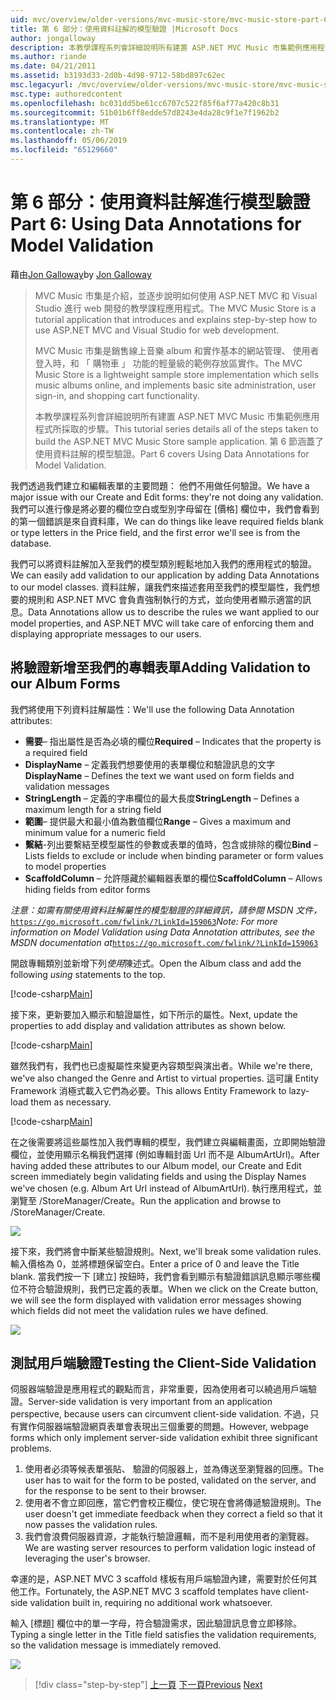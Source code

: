 ```yaml
---
uid: mvc/overview/older-versions/mvc-music-store/mvc-music-store-part-6
title: 第 6 部分：使用資料註解的模型驗證 |Microsoft Docs
author: jongalloway
description: 本教學課程系列會詳細說明所有建置 ASP.NET MVC Music 市集範例應用程式所採取的步驟。 第 6 部分將說明如何使用模型 V 的資料註解...
ms.author: riande
ms.date: 04/21/2011
ms.assetid: b3193d33-2d0b-4d98-9712-58bd897c62ec
msc.legacyurl: /mvc/overview/older-versions/mvc-music-store/mvc-music-store-part-6
msc.type: authoredcontent
ms.openlocfilehash: bc031dd5be61cc6707c522f85f6af77a420c8b31
ms.sourcegitcommit: 51b01b6ff8edde57d8243e4da28c9f1e7f1962b2
ms.translationtype: MT
ms.contentlocale: zh-TW
ms.lasthandoff: 05/06/2019
ms.locfileid: "65129660"
---
```

# <a name="part-6-using-data-annotations-for-model-validation"></a><span data-ttu-id="050c2-104">第 6 部分：使用資料註解進行模型驗證</span><span class="sxs-lookup"><span data-stu-id="050c2-104">Part 6: Using Data Annotations for Model Validation</span></span>

<span data-ttu-id="050c2-105">藉由[Jon Galloway](https://github.com/jongalloway)</span><span class="sxs-lookup"><span data-stu-id="050c2-105">by [Jon Galloway](https://github.com/jongalloway)</span></span>

> <span data-ttu-id="050c2-106">MVC Music 市集是介紹，並逐步說明如何使用 ASP.NET MVC 和 Visual Studio 進行 web 開發的教學課程應用程式。</span><span class="sxs-lookup"><span data-stu-id="050c2-106">The MVC Music Store is a tutorial application that introduces and explains step-by-step how to use ASP.NET MVC and Visual Studio for web development.</span></span>  
>   
> <span data-ttu-id="050c2-107">MVC Music 市集是銷售線上音樂 album 和實作基本的網站管理、 使用者登入時，和 「 購物車 」 功能的輕量級的範例存放區實作。</span><span class="sxs-lookup"><span data-stu-id="050c2-107">The MVC Music Store is a lightweight sample store implementation which sells music albums online, and implements basic site administration, user sign-in, and shopping cart functionality.</span></span>  
>   
> <span data-ttu-id="050c2-108">本教學課程系列會詳細說明所有建置 ASP.NET MVC Music 市集範例應用程式所採取的步驟。</span><span class="sxs-lookup"><span data-stu-id="050c2-108">This tutorial series details all of the steps taken to build the ASP.NET MVC Music Store sample application.</span></span> <span data-ttu-id="050c2-109">第 6 節涵蓋了使用資料註解的模型驗證。</span><span class="sxs-lookup"><span data-stu-id="050c2-109">Part 6 covers Using Data Annotations for Model Validation.</span></span>

<span data-ttu-id="050c2-110">我們透過我們建立和編輯表單的主要問題： 他們不用做任何驗證。</span><span class="sxs-lookup"><span data-stu-id="050c2-110">We have a major issue with our Create and Edit forms: they're not doing any validation.</span></span> <span data-ttu-id="050c2-111">我們可以進行像是將必要的欄位空白或型別字母留在 [價格] 欄位中，我們會看到的第一個錯誤是來自資料庫，</span><span class="sxs-lookup"><span data-stu-id="050c2-111">We can do things like leave required fields blank or type letters in the Price field, and the first error we'll see is from the database.</span></span>

<span data-ttu-id="050c2-112">我們可以將資料註解加入至我們的模型類別輕鬆地加入我們的應用程式的驗證。</span><span class="sxs-lookup"><span data-stu-id="050c2-112">We can easily add validation to our application by adding Data Annotations to our model classes.</span></span> <span data-ttu-id="050c2-113">資料註解，讓我們來描述套用至我們的模型屬性，我們想要的規則和 ASP.NET MVC 會負責強制執行的方式，並向使用者顯示適當的訊息。</span><span class="sxs-lookup"><span data-stu-id="050c2-113">Data Annotations allow us to describe the rules we want applied to our model properties, and ASP.NET MVC will take care of enforcing them and displaying appropriate messages to our users.</span></span>

## <a name="adding-validation-to-our-album-forms"></a><span data-ttu-id="050c2-114">將驗證新增至我們的專輯表單</span><span class="sxs-lookup"><span data-stu-id="050c2-114">Adding Validation to our Album Forms</span></span>

<span data-ttu-id="050c2-115">我們將使用下列資料註解屬性：</span><span class="sxs-lookup"><span data-stu-id="050c2-115">We'll use the following Data Annotation attributes:</span></span>

- <span data-ttu-id="050c2-116">**需要**– 指出屬性是否為必填的欄位</span><span class="sxs-lookup"><span data-stu-id="050c2-116">**Required** – Indicates that the property is a required field</span></span>
- <span data-ttu-id="050c2-117">**DisplayName** – 定義我們想要使用的表單欄位和驗證訊息的文字</span><span class="sxs-lookup"><span data-stu-id="050c2-117">**DisplayName** – Defines the text we want used on form fields and validation messages</span></span>
- <span data-ttu-id="050c2-118">**StringLength** – 定義的字串欄位的最大長度</span><span class="sxs-lookup"><span data-stu-id="050c2-118">**StringLength** – Defines a maximum length for a string field</span></span>
- <span data-ttu-id="050c2-119">**範圍**– 提供最大和最小值為數值欄位</span><span class="sxs-lookup"><span data-stu-id="050c2-119">**Range** – Gives a maximum and minimum value for a numeric field</span></span>
- <span data-ttu-id="050c2-120">**繫結**-列出要繫結至模型屬性的參數或表單的值時，包含或排除的欄位</span><span class="sxs-lookup"><span data-stu-id="050c2-120">**Bind** – Lists fields to exclude or include when binding parameter or form values to model properties</span></span>
- <span data-ttu-id="050c2-121">**ScaffoldColumn** – 允許隱藏於編輯器表單的欄位</span><span class="sxs-lookup"><span data-stu-id="050c2-121">**ScaffoldColumn** – Allows hiding fields from editor forms</span></span>

<span data-ttu-id="050c2-122">*注意：如需有關使用資料註解屬性的模型驗證的詳細資訊，請參閱 MSDN 文件，*[`https://go.microsoft.com/fwlink/?LinkId=159063`](https://go.microsoft.com/fwlink/?LinkId=159063)</span><span class="sxs-lookup"><span data-stu-id="050c2-122">*Note: For more information on Model Validation using Data Annotation attributes, see the MSDN documentation at*[`https://go.microsoft.com/fwlink/?LinkId=159063`](https://go.microsoft.com/fwlink/?LinkId=159063)</span></span>

<span data-ttu-id="050c2-123">開啟專輯類別並新增下列*使用*陳述式。</span><span class="sxs-lookup"><span data-stu-id="050c2-123">Open the Album class and add the following *using* statements to the top.</span></span>

[!code-csharp[Main](mvc-music-store-part-6/samples/sample1.cs)]

<span data-ttu-id="050c2-124">接下來，更新要加入顯示和驗證屬性，如下所示的屬性。</span><span class="sxs-lookup"><span data-stu-id="050c2-124">Next, update the properties to add display and validation attributes as shown below.</span></span>

[!code-csharp[Main](mvc-music-store-part-6/samples/sample2.cs)]

<span data-ttu-id="050c2-125">雖然我們有，我們也已虛擬屬性來變更內容類型與演出者。</span><span class="sxs-lookup"><span data-stu-id="050c2-125">While we're there, we've also changed the Genre and Artist to virtual properties.</span></span> <span data-ttu-id="050c2-126">這可讓 Entity Framework 消極式載入它們為必要。</span><span class="sxs-lookup"><span data-stu-id="050c2-126">This allows Entity Framework to lazy-load them as necessary.</span></span>

[!code-csharp[Main](mvc-music-store-part-6/samples/sample3.cs)]

<span data-ttu-id="050c2-127">在之後需要將這些屬性加入我們專輯的模型，我們建立與編輯畫面，立即開始驗證欄位，並使用顯示名稱我們選擇 (例如專輯封面 Url 而不是 AlbumArtUrl)。</span><span class="sxs-lookup"><span data-stu-id="050c2-127">After having added these attributes to our Album model, our Create and Edit screen immediately begin validating fields and using the Display Names we've chosen (e.g. Album Art Url instead of AlbumArtUrl).</span></span> <span data-ttu-id="050c2-128">執行應用程式，並瀏覽至 /StoreManager/Create。</span><span class="sxs-lookup"><span data-stu-id="050c2-128">Run the application and browse to /StoreManager/Create.</span></span>

![](mvc-music-store-part-6/_static/image1.png)

<span data-ttu-id="050c2-129">接下來，我們將會中斷某些驗證規則。</span><span class="sxs-lookup"><span data-stu-id="050c2-129">Next, we'll break some validation rules.</span></span> <span data-ttu-id="050c2-130">輸入價格為 0，並將標題保留空白。</span><span class="sxs-lookup"><span data-stu-id="050c2-130">Enter a price of 0 and leave the Title blank.</span></span> <span data-ttu-id="050c2-131">當我們按一下 [建立] 按鈕時，我們會看到顯示有驗證錯誤訊息顯示哪些欄位不符合驗證規則，我們已定義的表單。</span><span class="sxs-lookup"><span data-stu-id="050c2-131">When we click on the Create button, we will see the form displayed with validation error messages showing which fields did not meet the validation rules we have defined.</span></span>

![](mvc-music-store-part-6/_static/image2.png)

## <a name="testing-the-client-side-validation"></a><span data-ttu-id="050c2-132">測試用戶端驗證</span><span class="sxs-lookup"><span data-stu-id="050c2-132">Testing the Client-Side Validation</span></span>

<span data-ttu-id="050c2-133">伺服器端驗證是應用程式的觀點而言，非常重要，因為使用者可以繞過用戶端驗證。</span><span class="sxs-lookup"><span data-stu-id="050c2-133">Server-side validation is very important from an application perspective, because users can circumvent client-side validation.</span></span> <span data-ttu-id="050c2-134">不過，只有實作伺服器端驗證網頁表單會表現出三個重要的問題。</span><span class="sxs-lookup"><span data-stu-id="050c2-134">However, webpage forms which only implement server-side validation exhibit three significant problems.</span></span>

1. <span data-ttu-id="050c2-135">使用者必須等候表單張貼、 驗證的伺服器上，並為傳送至瀏覽器的回應。</span><span class="sxs-lookup"><span data-stu-id="050c2-135">The user has to wait for the form to be posted, validated on the server, and for the response to be sent to their browser.</span></span>
2. <span data-ttu-id="050c2-136">使用者不會立即回應，當它們會校正欄位，使它現在會將傳遞驗證規則。</span><span class="sxs-lookup"><span data-stu-id="050c2-136">The user doesn't get immediate feedback when they correct a field so that it now passes the validation rules.</span></span>
3. <span data-ttu-id="050c2-137">我們會浪費伺服器資源，才能執行驗證邏輯，而不是利用使用者的瀏覽器。</span><span class="sxs-lookup"><span data-stu-id="050c2-137">We are wasting server resources to perform validation logic instead of leveraging the user's browser.</span></span>

<span data-ttu-id="050c2-138">幸運的是，ASP.NET MVC 3 scaffold 樣板有用戶端驗證內建，需要對於任何其他工作。</span><span class="sxs-lookup"><span data-stu-id="050c2-138">Fortunately, the ASP.NET MVC 3 scaffold templates have client-side validation built in, requiring no additional work whatsoever.</span></span>

<span data-ttu-id="050c2-139">輸入 [標題] 欄位中的單一字母，符合驗證需求，因此驗證訊息會立即移除。</span><span class="sxs-lookup"><span data-stu-id="050c2-139">Typing a single letter in the Title field satisfies the validation requirements, so the validation message is immediately removed.</span></span>

![](mvc-music-store-part-6/_static/image3.png)

> [!div class="step-by-step"]
> <span data-ttu-id="050c2-140">[上一頁](mvc-music-store-part-5.md)
> [下一頁](mvc-music-store-part-7.md)</span><span class="sxs-lookup"><span data-stu-id="050c2-140">[Previous](mvc-music-store-part-5.md)
[Next](mvc-music-store-part-7.md)</span></span>
